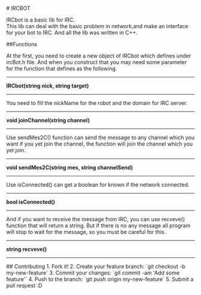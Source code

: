 <snippet>
<content>
# IRCBOT

IRCbot is a basic lib for IRC.<br/>
This lib can deal with the basic problem in network,and make an interface for your bot to IRC.
And all the lib was written in C++.

##Functions

At the first, you need to create a new object of IRCbot which defines under ircBot.h file.
And when you construct that you may need some parameter for the function that defines as the following.
<hr>
<b>    IRCbot(string nick, string target)</b>
<hr>

You need to fill the nickName for the robot and the domain for IRC server.
<hr>
<b>    void joinChannel(string channel)</b>
<hr>
Use sendMes2C() function can send the message to any channel which you want if you yet join the channel, the function will join the channel which you yet join.
<hr>
<b>    void sendMes2C(string mes, string channelSend)</b>
<hr>
Use isConnected() can get a boolean for known if the network connected.

<hr>
<b>    bool isConnected()</b>
<hr>

And if you want to receive the message from IRC, you can use recveve() function that will return a string.
But if there is no any message all program will stop to wait for the message, so you must be careful for this.
<hr>
<b>    string recveve()</b>
<hr>
## Contributing
1. Fork it!
2. Create your feature branch: `git checkout -b my-new-feature`
3. Commit your changes: `git commit -am 'Add some feature'`
4. Push to the branch: `git push origin my-new-feature`
5. Submit a pull request :D


